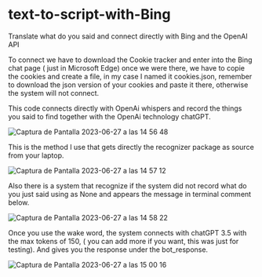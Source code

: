 # text-to-script-with-Bing
Translate what do you said and connect directly with Bing and the OpenAI API

To connect we have to download the Cookie tracker and enter into the Bing chat page ( just in Microsoft Edge) once we were there, we have to copie the cookies and create a file, in my case I named it cookies.json, remember to download the json version of your cookies and paste it there, otherwise the system will not connect.

This code connects directly with OpenAi whispers and record the things you said to find together with the OpenAi technology chatGPT. 


![Captura de Pantalla 2023-06-27 a las 14 56 48](https://github.com/albertomenen/text-to-script-with-Bing/assets/90271858/a06cca86-091a-4762-ac44-80d3de484c8d)


This is the method I use that gets directly the recognizer package as source from your laptop.

![Captura de Pantalla 2023-06-27 a las 14 57 12](https://github.com/albertomenen/text-to-script-with-Bing/assets/90271858/f86ff23a-fe1b-4182-bb37-deadbb8f31d1)

Also there is a system that recognize if the system did not record what do you just said using as None and appears the message in terminal comment below.

![Captura de Pantalla 2023-06-27 a las 14 58 22](https://github.com/albertomenen/text-to-script-with-Bing/assets/90271858/a8a9583f-0521-4fcc-aeef-a85ce053fc5b)

Once you use the wake word, the system connects with chatGPT 3.5 with the max tokens of 150, ( you can add more if you want, this was just for testing). And gives you the response under the bot_response.

![Captura de Pantalla 2023-06-27 a las 15 00 16](https://github.com/albertomenen/text-to-script-with-Bing/assets/90271858/abe8847b-05eb-4ec0-9dad-886b2f121b0c)
